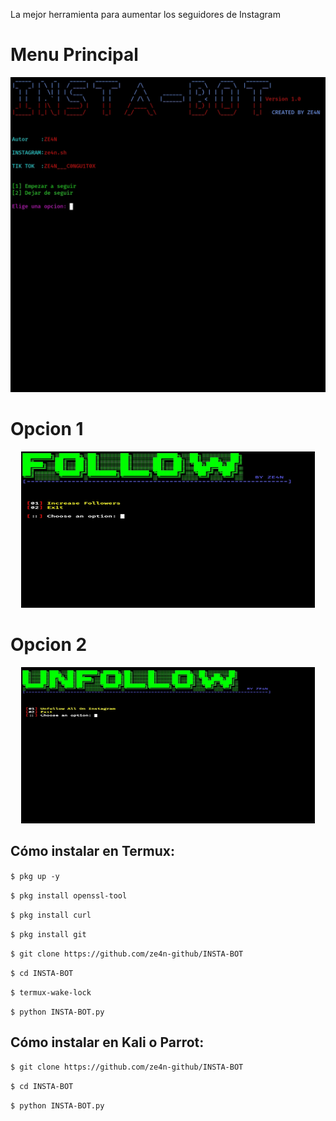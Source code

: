 La mejor herramienta para aumentar los seguidores de Instagram



# Menu Principal
<p align="center">
  <img src="https://github.com/ze4n-github/INSTA-BOT/blob/main/menu%20principal.jpg">
</p>

# Opcion 1

<p align="center">
  <img src="https://github.com/ze4n-github/INSTA-BOT/blob/main/opcion1.jpg" width="470" height="250">
</p>




# Opcion 2

<p align="center">
  <img src="https://github.com/ze4n-github/INSTA-BOT/blob/main/opcion2.jpg" width="470" height="250">
</p>




## Cómo instalar en Termux:

`$ pkg up -y`

`$ pkg install openssl-tool`

`$ pkg install curl`

`$ pkg install git`

`$ git clone https://github.com/ze4n-github/INSTA-BOT`

`$ cd INSTA-BOT`

`$ termux-wake-lock`

`$ python INSTA-BOT.py`



## Cómo instalar en Kali o Parrot:
`$ git clone https://github.com/ze4n-github/INSTA-BOT`

`$ cd INSTA-BOT`

`$ python INSTA-BOT.py`



